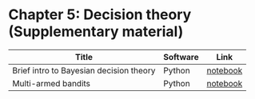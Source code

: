# Chapter 5: Decision theory  (Supplementary material)

[dtheory]: https://colab.research.google.com/github/probml/pyprobml/blob/master/notebooks/dtheory.ipynb
[bandits]: https://colab.research.google.com/github/probml/pyprobml/blob/master/notebooks/bandits.ipynb

|Title|Software|Link|
|-----------|----|----|
|Brief intro to Bayesian decision theory |Python| [notebook][dtheory] |
|Multi-armed bandits |Python| [notebook][bandits] |

